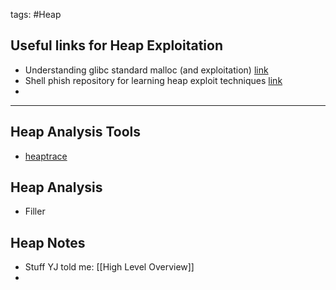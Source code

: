 tags: #Heap
## Useful links for Heap Exploitation
- Understanding glibc standard malloc (and exploitation) [link](https://sploitfun.wordpress.com/2015/02/10/understanding-glibc-malloc/) 
- Shell phish repository for learning heap exploit techniques [link](https://github.com/shellphish/how2heap)
- 

---

## Heap Analysis Tools
- [heaptrace](https://github.com/Arinerron/heaptrace)

## Heap Analysis
- Filler

## Heap Notes
- Stuff YJ told me: [[High Level Overview]] 
- 